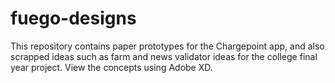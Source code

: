 # fuego-designs

This repository contains paper prototypes for the Chargepoint app, and also scrapped ideas such as farm and news validator ideas for the college final year project. View the concepts using Adobe XD.
